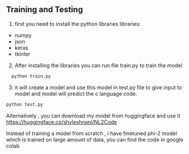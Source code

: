 

## Training and Testing
1. first you need to install the python libraries 
libraries:
- numpy
- json
- keras
- tkinter


2. After installing the libraries you can run file train.py to train the model 
```py
  python train.py
```

3. it will create a model and use this model in test.py file to give input to model and model will predict the c language code.

```py
python test.py
```

Alternatively , you can download my model from huggingface and use it
https://huggingface.co/shyleshnani/NL2Code


Instead of training a model from scratch , i have finetuned phi-2 model which is trained on large amount of data, you can find the code in google colab 

 
